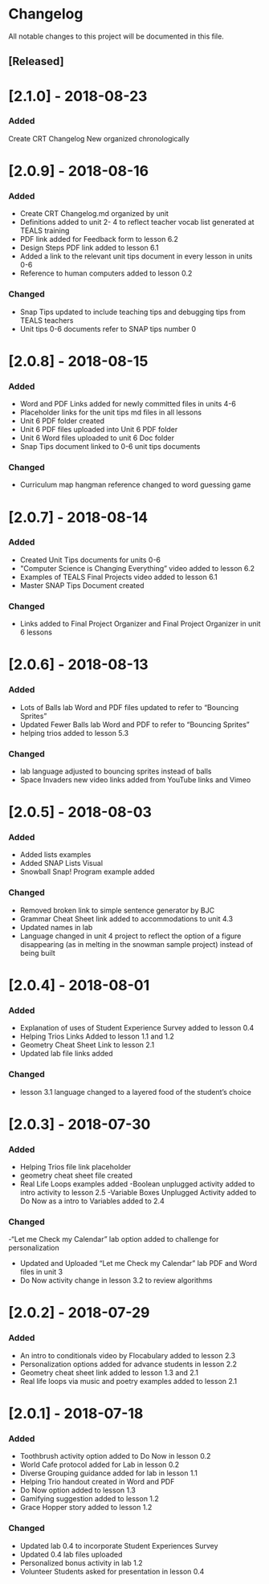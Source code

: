 # Changelog
All notable changes to this project will be documented in this file.

## [Released]

 # [2.1.0] - 2018-08-23
### Added
Create CRT Changelog New organized chronologically  

 # [2.0.9] - 2018-08-16
### Added
- Create CRT Changelog.md organized by unit
- Definitions added to unit 2- 4 to reflect teacher vocab list generated at TEALS training  
- PDF link added for Feedback form to lesson 6.2
- Design Steps PDF link added to lesson 6.1
- Added a link to the relevant unit tips document in every lesson in units 0-6
- Reference to human computers added to lesson 0.2

### Changed
- Snap Tips updated to include teaching tips and debugging tips from TEALS teachers
- Unit tips 0-6 documents refer to SNAP tips number 0

 # [2.0.8] - 2018-08-15
### Added
- Word and PDF Links added for newly committed files in units 4-6
- Placeholder links for the unit tips md files in all lessons
- Unit 6 PDF folder created
- Unit 6 PDF files uploaded into Unit 6 PDF folder
- Unit 6 Word files uploaded to unit 6 Doc folder
- Snap Tips document linked to 0-6 unit tips documents

### Changed
- Curriculum map hangman reference changed to word guessing game

# [2.0.7] - 2018-08-14
### Added
- Created Unit Tips documents for units 0-6
- "Computer Science is Changing Everything” video added to lesson 6.2
- Examples of TEALS Final Projects video added to lesson 6.1
- Master SNAP Tips Document created

### Changed
- Links added to Final Project Organizer and Final Project Organizer in unit 6 lessons

# [2.0.6] - 2018-08-13
### Added
- Lots of Balls lab Word and PDF files updated to refer to “Bouncing Sprites”
- Updated Fewer Balls lab Word and PDF to refer to “Bouncing Sprites”
- helping trios added to lesson 5.3

### Changed
- lab language adjusted to bouncing sprites instead of balls
- Space Invaders new video links added from YouTube links and Vimeo

# [2.0.5] - 2018-08-03
### Added
- Added lists examples
- Added SNAP Lists Visual
- Snowball Snap! Program example added

### Changed
- Removed broken link to simple sentence generator by BJC
- Grammar Cheat Sheet link added to accommodations to unit 4.3 
- Updated names in lab
- Language changed in unit 4 project to reflect the option of a figure disappearing (as in melting in the snowman sample project) instead of being built

# [2.0.4] - 2018-08-01
### Added
- Explanation of uses of Student Experience Survey added to lesson 0.4
- Helping Trios Links Added to lesson 1.1 and 1.2
- Geometry Cheat Sheet Link to lesson 2.1
- Updated lab file links added

### Changed
- lesson 3.1 language changed to a layered food of the student’s choice

# [2.0.3] - 2018-07-30
### Added
- Helping Trios file link placeholder
- geometry cheat sheet file created
- Real Life Loops examples added
-Boolean unplugged activity added to intro activity to lesson 2.5
-Variable Boxes Unplugged Activity added to Do Now as a intro to Variables added to 2.4

### Changed
-“Let me Check my Calendar” lab option added to challenge for personalization
- Updated and Uploaded “Let me Check my Calendar” lab PDF and Word files in unit 3
- Do Now activity change in lesson 3.2 to review algorithms

# [2.0.2] - 2018-07-29
### Added
- An intro to conditionals video by Flocabulary added to lesson 2.3
- Personalization options added for advance students in lesson 2.2
- Geometry cheat sheet link added to lesson 1.3 and 2.1
- Real life loops via music and poetry examples added to lesson 2.1

# [2.0.1] - 2018-07-18
### Added
- Toothbrush activity option added to Do Now in lesson 0.2
- World Cafe protocol added for Lab in lesson 0.2
- Diverse Grouping guidance added for lab in lesson 1.1
- Helping Trio handout created in Word and PDF
- Do Now option added to lesson 1.3
- Gamifying suggestion added to lesson 1.2
- Grace Hopper story added to lesson 1.2

### Changed
- Updated lab 0.4 to incorporate Student Experiences Survey
- Updated 0.4 lab files uploaded
- Personalized bonus activity in lab 1.2
- Volunteer Students asked for presentation in lesson 0.4
